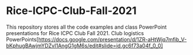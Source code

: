 # Rice-ICPC-Club-Fall-2021
This repository stores all the code examples and class PowerPoint presentations for Rice ICPC Club Fall 2021.
Club logistics PowerPoints[https://docs.google.com/presentation/d/1ZR-aHtWjq7mfib_V-bKphugBAwjmYDZvI1AngG1gM6s/edit#slide=id.gc6f73a04f_0_0]
